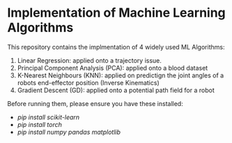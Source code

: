 # Implementation of Machine Learning Algorithms

This repository contains the implmentation of 4 widely used ML Algorithms:
1. Linear Regression: applied onto a trajectory issue. 
2. Principal Component Analysis (PCA): applied onto a blood dataset
3. K-Nearest Neighbours (KNN): applied on predictign the joint angles of a robots end-effector position (Inverse Kinematics)
4. Gradient Descent (GD): applied onto a potential path field for a robot

Before running them, please ensure you have these installed:
- _pip install scikit-learn_
- _pip install torch_
- _pip install numpy pandas matplotlib_

